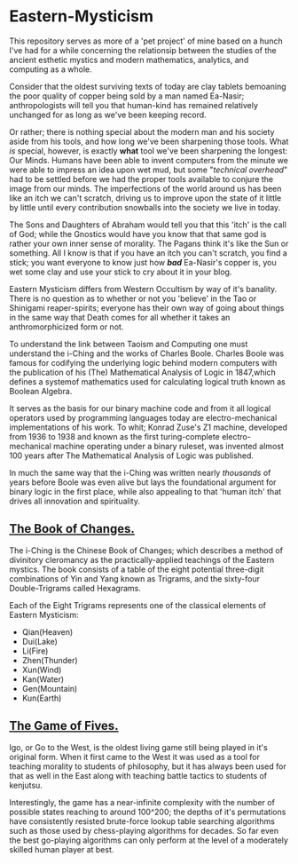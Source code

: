 # Eastern-Mysticism
This repository serves as more of a 'pet project' of mine based on a hunch I've had for a while concerning the relationsip between
the studies of the ancient esthetic mystics and modern mathematics, analytics, and computing as a whole.

Consider that the oldest surviving texts of today are clay tablets bemoaning the poor quality of copper being sold by a man named
Ea-Nasir; anthropologists will tell you that human-kind has remained relatively unchanged for as long as we've been keeping record.

Or rather; there is nothing special about the modern man and his society aside from his tools, and how long we've been sharpening those
tools.  What _is_ special, however, is exactly **what** tool we've been sharpening the longest: Our Minds.  Humans have been able to
invent computers from the minute we were able to impress an idea upon wet mud, but some "_technical overhead_" had to be settled before
we had the proper tools available to conjure the image from our minds.  The imperfections of the world around us has been like an itch
we can't scratch, driving us to improve upon the state of it little by little until every contribution snowballs into the society
we live in today.

The Sons and Daughters of Abraham would tell you that this 'itch' is the call of God; while the Gnostics would have you know that that
same god is rather your own inner sense of morality. The Pagans think it's like the Sun or something.  All I know is that if you have
an itch you can't scratch, you find a stick; you want everyone to know just how __*bad*__ Ea-Nasir's copper is, you wet some clay
and use your stick to cry about it in your blog.

Eastern Mysticism differs from Western Occultism by way of it's banality.  There is no question as to whether or not you 'believe' in
the Tao or Shinigami reaper-spirits; everyone has their own way of going about things in the same way that Death comes for all
whether it takes an anthromorphicized form or not.

To understand the link between Taoism and Computing one must understand the i-Ching and the works of Charles Boole.  Charles Boole
was famous for codifying the underlying logic behind modern computers with the publication of his (The) Mathematical Analysis of Logic
in 1847,which defines a systemof mathematics used for calculating logical truth known as Boolean Algebra.

It serves as the basis for our binary machine code and from it all logical operators used by programming languages today are
electro-mechanical implementations of his work.  To whit; Konrad Zuse's Z1 machine, developed from 1936 to 1938 and known as the first
turing-complete electro-mechanical machine operating under a binary ruleset, was invented almost 100 years after The Mathematical
Analysis of Logic was published.

In much the same way that the i-Ching was written nearly _thousands_ of years before Boole was even alive but lays the foundational
argument for binary logic in the first place, while also appealing to that 'human itch' that drives all innovation and spirituality.


## [The Book of Changes.](https://github.com/guyyatsu/iching)
The i-Ching is the Chinese Book of Changes; which describes a method of divinitory cleromancy as the practically-applied teachings of
the Eastern mystics.  The book consists of a table of the eight potential three-digit combinations of Yin and Yang known as Trigrams,
and the sixty-four Double-Trigrams called Hexagrams.

Each of the Eight Trigrams represents one of the classical elements of Eastern Mysticism:  
  - Qian(Heaven)
  - Dui(Lake)
  - Li(Fire)
  - Zhen(Thunder)
  - Xun(Wind)
  - Kan(Water)
  - Gen(Mountain)
  - Kun(Earth)


## [The Game of Fives.](https://github.com/guyyatsu/igo)
Igo, or Go to the West, is the oldest living game still being played in it's original form.  When it first came
to the West it was used as a tool for teaching morality to students of philosophy, but it has always been used
for that as well in the East along with teaching battle tactics to students of kenjutsu.

Interestingly, the game has a near-infinite complexity with the number of possible states reaching to around 100^200;
the depths of it's permutations have consistently resisted brute-force lookup table searching algorithms such as those used
by chess-playing algorithms for decades. So far even the best go-playing algorithms can only perform at the level
of a moderately skilled human player at best.


